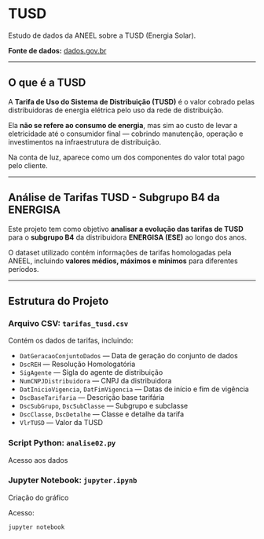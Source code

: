 # TUSD

Estudo de dados da ANEEL sobre a TUSD (Energia Solar).

**Fonte de dados:** [dados.gov.br](https://dados.gov.br/dados/conjuntos-dados/tarifas-distribuidoras-energia-eletrica)

---

## O que é a TUSD

A **Tarifa de Uso do Sistema de Distribuição (TUSD)** é o valor cobrado pelas distribuidoras de energia elétrica pelo uso da rede de distribuição.  

Ela **não se refere ao consumo de energia**, mas sim ao custo de levar a eletricidade até o consumidor final — cobrindo manutenção, operação e investimentos na infraestrutura de distribuição.  

Na conta de luz, aparece como um dos componentes do valor total pago pelo cliente.

---

## Análise de Tarifas TUSD - Subgrupo B4 da ENERGISA

Este projeto tem como objetivo **analisar a evolução das tarifas de TUSD** para o **subgrupo B4** da distribuidora **ENERGISA (ESE)** ao longo dos anos.  

O dataset utilizado contém informações de tarifas homologadas pela ANEEL, incluindo **valores médios, máximos e mínimos** para diferentes períodos.

---

## Estrutura do Projeto

### Arquivo CSV: `tarifas_tusd.csv`

Contém os dados de tarifas, incluindo:

- `DatGeracaoConjuntoDados` — Data de geração do conjunto de dados  
- `DscREH` — Resolução Homologatória  
- `SigAgente` — Sigla do agente de distribuição  
- `NumCNPJDistribuidora` — CNPJ da distribuidora  
- `DatInicioVigencia`, `DatFimVigencia` — Datas de início e fim de vigência  
- `DscBaseTarifaria` — Descrição base tarifária  
- `DscSubGrupo`, `DscSubClasse` — Subgrupo e subclasse  
- `DscClasse`, `DscDetalhe` — Classe e detalhe da tarifa  
- `VlrTUSD` — Valor da TUSD  

### Script Python: `analise02.py`

Acesso aos dados 

### Jupyter Notebook: `jupyter.ipynb`

Criação do gráfico

Acesso:

```bash
jupyter notebook
